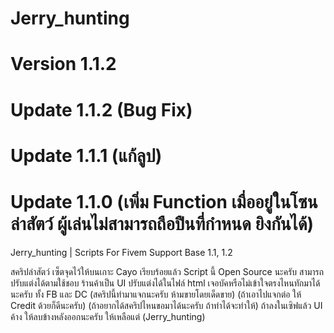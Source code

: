 # Jerry_hunting
# Version 1.1.2
# Update 1.1.2 (Bug Fix)

# Update 1.1.1 (แก้ลูป)

# Update 1.1.0 (เพิ่ม Function เมื่ออยู่ในโซนล่าสัตว์ ผู้เล่นไม่สามารถถือปืนที่กำหนด ยิงกันได้)
Jerry_hunting | Scripts For Fivem Support Base 1.1, 1.2

สคริปล่าสัตว์ เซ็ตจุดไว้ให้บนเกาะ Cayo เรียบร้อยแล้ว Script นี้ Open Source นะครับ สามารถปรับแต่งได้ตามใช้ชอบ ร้านค้าเป็น UI ปรับแต่งได้ในไฟล์ html เจอบัคหรือไม่เข้าใจตรงไหนทักมาได้นะครับ ทั้ง FB และ DC (สคริปนี้ทำมาแจกนะครับ ห้ามขายโดยเด็ดขาย) (ถ้าเอาไปแจกต่อ ให้ Credit ด้วยก็ดีนะครับ) (ถ้าอยากได้สคริปไหนขอมาได้นะครับ ถ้าทำได้จะทำให้) ถ้าลงในเซิฟแล้ว UI ค้าง ให้ลบข้างหลังออกนะครับ ให้เหลือแต่ (Jerry_hunting)
